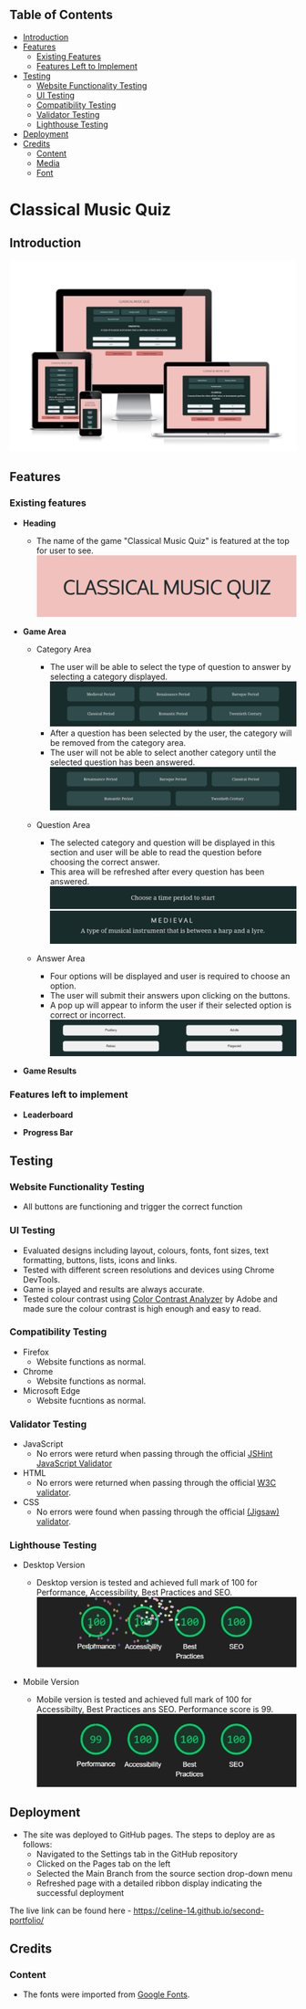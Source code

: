 ## Table of Contents
* [Introduction](#introduction)
* [Features](#features)
    * [Existing Features](#existing-features)
    * [Features Left to Implement](#features-left-to-implement)
* [Testing](#testing)
    * [Website Functionality Testing](#website-functionality-testing)
    * [UI Testing](#ui-testing)
    * [Compatibility Testing](#compatibility-testing)
    * [Validator Testing](#validator-testing)
    * [Lighthouse Testing](#lighthouse-testing)
* [Deployment](#deployment)
* [Credits](#credits)
    * [Content](#content)
    * [Media](#media)
    * [Font](#font)

# Classical Music Quiz

## Introduction


![Responsive Mockup](https://github.com/celine-14/second-portfolio/blob/main/docs/screenshots/quiz_mockup.png?raw=true)

## Features
### Existing features

- __Heading__
  - The name of the game "Classical Music Quiz" is featured at the top for user to see.
  ![Heading](https://github.com/celine-14/second-portfolio/blob/main/docs/screenshots/quiz_heading.png?raw=true)

- __Game Area__
  - Category Area
    - The user will be able to select the type of question to answer by selecting a category displayed.
    ![Categories](https://github.com/celine-14/second-portfolio/blob/main/docs/screenshots/quiz_category.png?raw=true)
    - After a question has been selected by the user, the category will be removed from the category area. 
    - The user will not be able to select another category until the selected question has been answered.
    ![Removed Category](https://github.com/celine-14/second-portfolio/blob/main/docs/screenshots/quiz_category_after.png?raw=true)

  - Question Area
    - The selected category and question will be displayed in this section and user will be able to read the question before choosing the correct answer.
    - This area will be refreshed after every question has been answered.
    ![Question Before](https://github.com/celine-14/second-portfolio/blob/main/docs/screenshots/quiz_question_before.png?raw=true)
    ![Question After](https://github.com/celine-14/second-portfolio/blob/main/docs/screenshots/quiz_question.png?raw=true)

  - Answer Area
    - Four options will be displayed and user is required to choose an option.
    - The user will submit their answers upon clicking on the buttons.
    - A pop up will appear to inform the user if their selected option is correct or incorrect.
    ![Answers](https://github.com/celine-14/second-portfolio/blob/main/docs/screenshots/quiz_answer_options.png?raw=true)

- __Game Results__


### Features left to implement 

- __Leaderboard__


- __Progress Bar__
     

## Testing

### Website Functionality Testing

- All buttons are functioning and trigger the correct function

### UI Testing

- Evaluated designs including layout, colours, fonts, font sizes, text formatting, buttons, lists, icons and links.
- Tested with different screen resolutions and devices using Chrome DevTools.
- Game is played and results are always accurate.
- Tested colour contrast using [Color Contrast Analyzer](https://color.adobe.com/create/color-contrast-analyzer) by Adobe and made sure the colour contrast is high enough and easy to read.

### Compatibility Testing

- Firefox
  - Website functions as normal.
- Chrome
  - Website functions as normal.
- Microsoft Edge
  - Website fucntions as normal.

### Validator Testing

- JavaScript
  - No errors were returd when passing through the official [JSHint JavaScript Validator](https://jshint.com/)
- HTML
  - No errors were returned when passing through the official [W3C validator](https://validator.w3.org/nu/?doc=https%3A%2F%2Fcode-institute-org.github.io%2Flove-running-2.0%2Findex.html).
- CSS
  - No errors were found when passing through the official [(Jigsaw) validator](https://jigsaw.w3.org/css-validator/).

### Lighthouse Testing

- Desktop Version
  - Desktop version is tested and achieved full mark of 100 for Performance, Accessibility, Best Practices and SEO.  
  ![Desktop Version](https://github.com/celine-14/second-portfolio/blob/main/docs/screenshots/lighthouse_testing_desktop.png?raw=true)

- Mobile Version
  - Mobile version is tested and achieved full mark of 100 for Accessibilty, Best Practices ans SEO. Performance score is 99.
  ![Mobile Version](https://github.com/celine-14/second-portfolio/blob/main/docs/screenshots/lighthouse_testing_mobile.png?raw=true)


## Deployment

- The site was deployed to GitHub pages. The steps to deploy are as follows: 
  - Navigated to the Settings tab in the GitHub repository
  - Clicked on the Pages tab on the left
  - Selected the Main Branch from the source section drop-down menu
  - Refreshed page with a detailed ribbon display indicating the successful deployment

The live link can be found here - https://celine-14.github.io/second-portfolio/

## Credits

### Content

- The fonts were imported from [Google Fonts](https://fonts.google.com/).